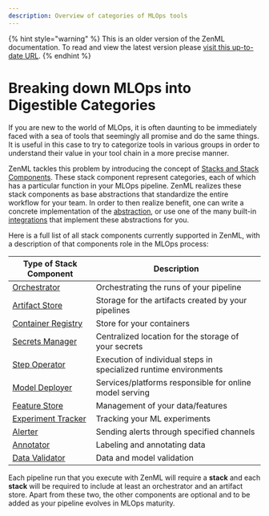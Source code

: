 ```yaml
---
description: Overview of categories of MLOps tools
---
```


{% hint style="warning" %}
This is an older version of the ZenML documentation. To read and view the latest version please [visit this up-to-date URL](https://docs.zenml.io).
{% endhint %}


# Breaking down MLOps into Digestible Categories

If you are new to the world of MLOps, it is often daunting to be immediately 
faced with a sea of tools that seemingly all promise and do the same things. 
It is useful in this case to try to categorize tools in various groups in order 
to understand their value in your tool chain in a more precise manner.

ZenML tackles this problem by introducing the concept of 
[Stacks and Stack Components](../advanced-guide/stacks/stacks.md). These stack 
component represent categories, each of which has a particular function in 
your MLOps pipeline. ZenML realizes these stack components as base abstractions 
that standardize the entire workflow for your team. In order to then realize 
benefit, one can write a concrete implementation of the 
[abstraction](../advanced-guide/stacks/custom-flavors.md), or 
use one of the many built-in [integrations](./integrations.md) that implement 
these abstractions for you.

Here is a full list of all stack components currently supported in ZenML, 
with a description of that components role in the MLOps process:

| **Type of Stack Component**                                          | **Description**                                                   |
|----------------------------------------------------------------------|-------------------------------------------------------------------|
| [Orchestrator](./orchestrators/orchestrators.md)                     | Orchestrating the runs of your pipeline                           |
| [Artifact Store](./artifact-stores/artifact-stores.md)               | Storage for the artifacts created by your pipelines               |
| [Container Registry](./container-registries/container-registries.md) | Store for your containers                                         |
| [Secrets Manager](./secrets-managers/secrets-managers.md)            | Centralized location for the storage of your secrets              |
| [Step Operator](./step-operators/step-operators.md)                  | Execution of individual steps in specialized runtime environments |
| [Model Deployer](./model-deployers/model-deployers.md)               | Services/platforms responsible for online model serving           |
| [Feature Store](./feature-stores/feature-stores.md)                  | Management of your data/features                                  |
| [Experiment Tracker](./experiment-trackers/experiment-trackers.md)   | Tracking your ML experiments                                      |
| [Alerter](./alerters/alerters.md)                                    | Sending alerts through specified channels                         |
| [Annotator](./annotators/annotators.md)                              | Labeling and annotating data                                      |
| [Data Validator](./data-validators/data-validators.md)               | Data and model validation                                         |

Each pipeline run that you execute with ZenML will require a **stack** and 
each **stack** will be required to include at least an orchestrator and an 
artifact store. Apart from these two, the other components are optional and 
to be added as your pipeline evolves in MLOps maturity.
